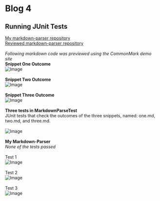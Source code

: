 # Blog 4
## Running JUnit Tests

[My markdown-parser repository](https://github.com/mchouthai/markdown-parser.git) <br>
[Reviewed markdown-parser repository](https://github.com/mchouthai/good-markdown-parser.git) <br><br>
*Following markdown code was previewed using the CommonMark demo site*<br>
**Snippet One Outcome**<br>
![Image](https://i.ibb.co/Vjg1Xcy/Screen-Shot-2022-05-30-at-10-17-23-PM.png)<br><br>
**Snippet Two Outcome**<br>
![Image](https://i.ibb.co/bgCJd4Q/Screen-Shot-2022-05-30-at-10-17-45-PM.png)<br><br>
**Snippet Three Outcome**<br>
![Image](https://i.ibb.co/XyCJgkD/Screen-Shot-2022-05-30-at-10-18-06-PM.png)<br><br>
**Three tests in MarkdownParseTest**<br>
JUnit tests that check the outcomes of the three snippets, named: one.md, two.md, and three.md.<br><br>
![Image](https://i.ibb.co/TMs9cwm/Screen-Shot-2022-05-31-at-4-44-58-AM.png)<br><br>
**My Markdown-Parser**<br>
*None of the tests passed*<br><br>
Test 1<br>
![Image](https://i.ibb.co/1bR3dDy/Screen-Shot-2022-05-31-at-1-13-06-AM.png)<br><br>
Test 2<br>
![Image](https://i.ibb.co/qCbnpFp/Screen-Shot-2022-05-31-at-1-13-51-AM.png)<br><br>
Test 3<br>
![Image](https://i.ibb.co/D9P1xXd/Screen-Shot-2022-05-31-at-1-14-04-AM.png)<br><br>





